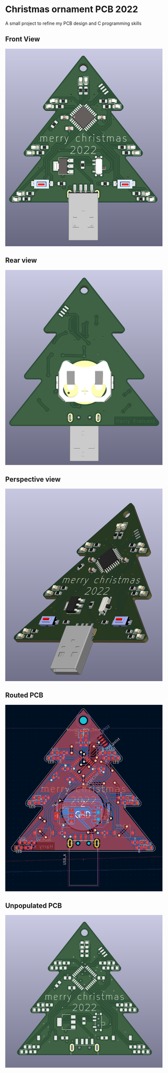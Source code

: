 # Christmas ornament PCB 2022

A small project to refine my PCB design and C programming skills

## Front View

<img align="centre" width="500" src="./images/3D_front.PNG">

## Rear view
<img align="centre" width="500" src="./images/3D_back.PNG">

## Perspective view
<img align="centre" width="500" src="./images/3D_orth.PNG">

## Routed PCB
<img align="centre" width="500" src="./images/PCB _front.PNG">

## Unpopulated PCB
<img align="centre" width="500" src="./images/footprint.PNG">
